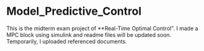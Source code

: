 # Model_Predictive_Control
This is the midterm exam project of **Real-Time Optimal Control".
I made a MPC block using simulink and readme files will be updated soon.
Temporarily, I uploaded referenced documents.
